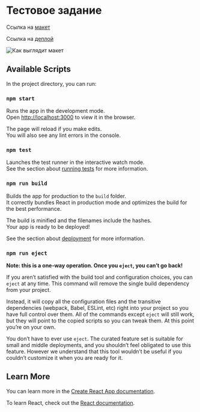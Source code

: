 # Тестовое задание 
Ссылка на [макет](https://www.figma.com/file/Ia59ht7XVNBetCIHniun2A/%D0%94%D1%80%D0%BE%D0%BF%D0%B4%D0%B0%D1%83%D0%BD-%D0%B4%D0%BB%D1%8F-%D0%A2%D0%97-(Copy)?type=design&node-id=0-1&mode=design&t=B1VSVIHBqRJlROgf-0)

Ссылка на [деплой](https://w1llow1sp.github.io/edstein-test-task/)

![Как выглядит макет](http://g.recordit.co/5xk9HSxcHy.gif)
## Available Scripts


In the project directory, you can run:

### `npm start`

Runs the app in the development mode.\
Open [http://localhost:3000](http://localhost:3000) to view it in the browser.

The page will reload if you make edits.\
You will also see any lint errors in the console.

### `npm test`

Launches the test runner in the interactive watch mode.\
See the section about [running tests](https://facebook.github.io/create-react-app/docs/running-tests) for more information.

### `npm run build`

Builds the app for production to the `build` folder.\
It correctly bundles React in production mode and optimizes the build for the best performance.

The build is minified and the filenames include the hashes.\
Your app is ready to be deployed!

See the section about [deployment](https://facebook.github.io/create-react-app/docs/deployment) for more information.

### `npm run eject`

**Note: this is a one-way operation. Once you `eject`, you can’t go back!**

If you aren’t satisfied with the build tool and configuration choices, you can `eject` at any time. This command will remove the single build dependency from your project.

Instead, it will copy all the configuration files and the transitive dependencies (webpack, Babel, ESLint, etc) right into your project so you have full control over them. All of the commands except `eject` will still work, but they will point to the copied scripts so you can tweak them. At this point you’re on your own.

You don’t have to ever use `eject`. The curated feature set is suitable for small and middle deployments, and you shouldn’t feel obligated to use this feature. However we understand that this tool wouldn’t be useful if you couldn’t customize it when you are ready for it.

## Learn More

You can learn more in the [Create React App documentation](https://facebook.github.io/create-react-app/docs/getting-started).

To learn React, check out the [React documentation](https://reactjs.org/).
